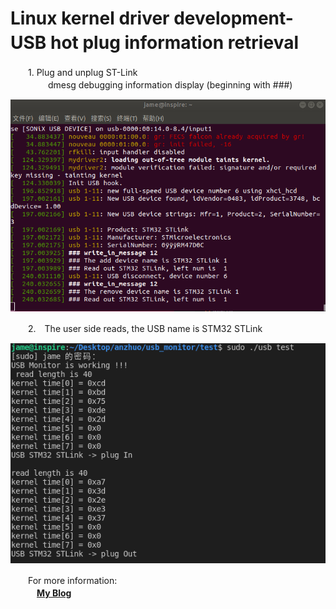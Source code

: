 # Linux kernel driver development-USB hot plug information retrieval　　

　　1. Plug and unplug ST-Link  
　　
     　　dmesg debugging information display (beginning with ###)

![](./img/1.png)

　　2.　The user side reads, the USB name is STM32 STLink  

![](./img/2.png)


　　For more information:  
　　　[**My Blog**]()
  
  
